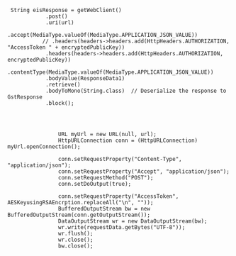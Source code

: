      String eisResponse = getWebClient()
                .post()
                .uri(url)
                .accept(MediaType.valueOf(MediaType.APPLICATION_JSON_VALUE))
               // .headers(headers->headers.add(HttpHeaders.AUTHORIZATION, "AccessToken " + encryptedPublicKey))
                .headers(headers->headers.add(HttpHeaders.AUTHORIZATION, encryptedPublicKey))
                .contentType(MediaType.valueOf(MediaType.APPLICATION_JSON_VALUE))
                .bodyValue(ResponseData1)
                .retrieve()
                .bodyToMono(String.class)  // Deserialize the response to GstResponse
                .block();




					URL myUrl = new URL(null, url);
					HttpURLConnection conn = (HttpURLConnection) myUrl.openConnection();
					
					conn.setRequestProperty("Content-Type", "application/json");
					conn.setRequestProperty("Accept", "application/json");
					conn.setRequestMethod("POST");
					conn.setDoOutput(true);
					
					conn.setRequestProperty("AccessToken", AESKeyusingRSAEncrption.replaceAll("\n", ""));
					BufferedOutputStream bw = new BufferedOutputStream(conn.getOutputStream());
					DataOutputStream wr = new DataOutputStream(bw);
					wr.write(requestData.getBytes("UTF-8"));
					wr.flush();
					wr.close();
					bw.close();
					
